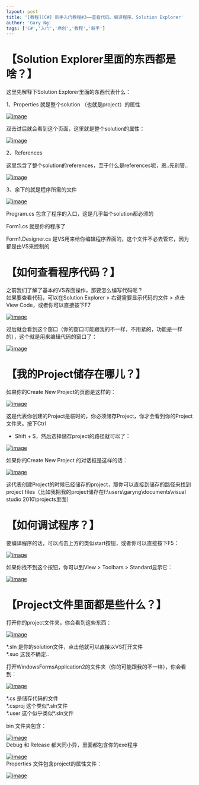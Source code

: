 ```yaml
---
layout: post
title: '[教程][C#] 新手入门教程#3——查看代码、编译程序、Solution Explorer'
author: 'Gary Ng'
tags: ['C#','入门','原创','教程','新手']
---
```



# 【Solution Explorer里面的东西都是啥？】

这里先解释下Solution Explorer里面的东西代表什么：

1、Properties 就是整个solution （也就是project）的属性

[![image](http://lh3.ggpht.com/-2i48vU1Upic/Ugsx-zv8AFI/AAAAAAAAD1c/7g2vGMqeN_4/image_thumb%25255B1%25255D.png?imgmax=800 "image")](http://lh6.ggpht.com/-zqoV49qNbXI/Ugsx-ET-3cI/AAAAAAAAD1U/9cfE43w7adw/s1600-h/image%25255B5%25255D.png)

双击过后就会看到这个页面，这里就是整个solution的属性：

[![image](http://lh5.ggpht.com/-yrGpLR7SH_k/UgsyAL55ElI/AAAAAAAAD1s/2URTNDwu6MY/image_thumb%25255B2%25255D.png?imgmax=800 "image")](http://lh4.ggpht.com/-kxitDU9ntTQ/Ugsx_s5yihI/AAAAAAAAD1k/4LYfKX6NSZ4/s1600-h/image%25255B8%25255D.png)

<!-- More -->    

2、References

这里包含了整个solution的references，至于什么是references呢，恩..先别管..

[![image](http://lh5.ggpht.com/-I1My78fnyIU/UgsyBI7tOtI/AAAAAAAAD18/G9lAralxalo/image_thumb%25255B3%25255D.png?imgmax=800 "image")](http://lh3.ggpht.com/-0BnFcjB0hNA/UgsyAikt83I/AAAAAAAAD1w/-RkX_nJ5b_c/s1600-h/image%25255B11%25255D.png)

  

3、余下的就是程序所需的文件

[![image](http://lh5.ggpht.com/-07SRSwMs0bM/UgsyCZSAT6I/AAAAAAAAD2M/CDxM7FB7UlM/image_thumb%25255B4%25255D.png?imgmax=800 "image")](http://lh6.ggpht.com/-v-TUQc6FQn4/UgsyBsZMwCI/AAAAAAAAD2E/FGob0YCWR6s/s1600-h/image%25255B14%25255D.png)

Program.cs 包含了程序的入口，这是几乎每个solution都必须的

Form1.cs 就是你的程序了

Form1.Designer.cs
是VS用来给你编辑程序界面的，这个文件不必去管它，因为都是由VS来控制的

  

# 【如何查看程序代码？】

之前我们了解了基本的VS界面操作，那要怎么编写代码呢？  
 如果要查看代码，可以在Solution Explorer \> 右键需要显示代码的文件 \>
点击View Code，或者你可以直接按下F7  

[![image](http://lh3.ggpht.com/-poh1Gm5o5LU/UgsyDns16eI/AAAAAAAAD2c/f7rMYflvcP4/image_thumb.png?imgmax=800 "image")](http://lh4.ggpht.com/-FQ07z6aDfrY/UgsyC5Fln7I/AAAAAAAAD2U/0so7ne1MPNc/s1600-h/image%25255B2%25255D.png)  
  

过后就会看到这个窗口（你的窗口可能跟我的不一样，不用紧的，功能是一样的），这个就是用来编辑代码的窗口了：  

[![image](http://lh4.ggpht.com/-PM-QCvV2VJo/UgsyEtnuOUI/AAAAAAAAD2s/2T2ovoaWPsc/image_thumb%25255B5%25255D.png?imgmax=800 "image")](http://lh4.ggpht.com/-0J7XZ_JGwm0/UgsyEH2oFxI/AAAAAAAAD2k/KrCx9185UNM/s1600-h/image%25255B17%25255D.png)  
  

# 【我的Project储存在哪儿？】

如果你的Create New Project的页面是这样的：  

[![image](http://lh6.ggpht.com/-xMQELLc66DQ/UgsyGMoeBtI/AAAAAAAAD28/zheU8grjNzg/image_thumb%25255B6%25255D.png?imgmax=800 "image")](http://lh3.ggpht.com/-zEEyF1LWdiU/UgsyFXMKE6I/AAAAAAAAD20/4ZvaatK_9rE/s1600-h/image%25255B20%25255D.png)  
  

这是代表你创建的Project是临时的，你必须储存Project，你才会看到你的Project文件夹。按下Ctrl
+ Shift + S，然后选择储存project的路径就可以了：  

[![image](http://lh4.ggpht.com/-SFNbQRhaNQI/UgsyHjLO6II/AAAAAAAAD3M/eAgrqWn26Do/image_thumb%25255B9%25255D.png?imgmax=800 "image")](http://lh4.ggpht.com/-yDQQkqxPAyg/UgsyHFaM9RI/AAAAAAAAD3E/zDiqJpQs5p8/s1600-h/image%25255B29%25255D.png)  
  
 如果你的Create New Project 的对话框是这样的话：  

[![image](http://lh4.ggpht.com/-pL67hLo8t1g/UgsyI9XZACI/AAAAAAAAD3c/zdqBvy8yaFI/image_thumb%25255B8%25255D.png?imgmax=800 "image")](http://lh6.ggpht.com/-UgKVXel7nmY/UgsyIK0aQbI/AAAAAAAAD3U/5bTfoSdmvv4/s1600-h/image%25255B26%25255D.png)  
  

这代表创建Project的时候已经储存的project，那你可以直接到储存的路径来找到project
files（比如我把我的project储存在f:\\users\\garyng\\documents\\visual
studio 2010\\projects里面）  

# 【如何调试程序？】

要编译程序的话，可以点击上方的类似start按钮，或者你可以直接按下F5：  

[![image](http://lh4.ggpht.com/-K0U_m-eIilo/UgsyJ4Utq2I/AAAAAAAAD3s/7sOtztd0ac4/image_thumb%25255B13%25255D.png?imgmax=800 "image")](http://lh4.ggpht.com/-n1AfLFMLiu4/UgsyJS8flbI/AAAAAAAAD3k/Wyc_7JSMRg0/s1600-h/image%25255B41%25255D.png)  
  
 如果你找不到这个按钮，你可以到View \> Toolbars \> Standard显示它：  

[![image](http://lh6.ggpht.com/-uDfVRzgwg3U/UgsyLCqWSII/AAAAAAAAD38/ig4R1JqUZw4/image_thumb%25255B14%25255D.png?imgmax=800 "image")](http://lh5.ggpht.com/-MXnqQiRUjag/UgsyKp3P0mI/AAAAAAAAD30/v_zw5Bc1PRc/s1600-h/image%25255B44%25255D.png)  
  

# 【Project文件里面都是些什么？】

打开你的project文件夹，你会看到这些东西：  

[![image](http://lh5.ggpht.com/-VT2KSr67TyU/UgsyMehYRnI/AAAAAAAAD4M/ID-8noKJz_s/image_thumb%25255B10%25255D.png?imgmax=800 "image")](http://lh6.ggpht.com/-e37D-wpIauU/UgsyL2uP9tI/AAAAAAAAD4E/xlxsPYIXZR8/s1600-h/image%25255B32%25255D.png)  
  
 \*.sln 是你的solution文件，点击他就可以直接以VS打开文件  
 \*.suo 这我不确定..  
  

打开WindowsFormsApplication2的文件夹（你的可能跟我的不一样），你会看到：  

[![image](http://lh4.ggpht.com/-ySI9oNpoRlE/UgsyNVubJUI/AAAAAAAAD4c/SYb5WHk-n6Y/image_thumb%25255B11%25255D.png?imgmax=800 "image")](http://lh6.ggpht.com/-cAt8dtMIMGs/UgsyM_pztII/AAAAAAAAD4U/EOQo2A3FK2Q/s1600-h/image%25255B35%25255D.png)  
  
 \*.cs 是储存代码的文件  
 \*.csproj 这个类似\*.sln文件  
 \*.user 这个似乎类似\*.sln文件  
  
 bin 文件夹包含：  

[![image](http://lh4.ggpht.com/-6fJi6AGE3Bc/UgsyOZoLRXI/AAAAAAAAD4s/lHHXlsuf9sY/image_thumb%25255B12%25255D.png?imgmax=800 "image")](http://lh5.ggpht.com/-9NHbp9n-M9A/UgsyN2z25GI/AAAAAAAAD4k/MT6NETTICzs/s1600-h/image%25255B38%25255D.png)  
 Debug 和 Release 都大同小异，里面都包含你的exe程序  

[![image](http://lh6.ggpht.com/-BilnpPJtcwc/UgsyPtvwbFI/AAAAAAAAD48/U3aTkp9sz6g/image_thumb%25255B15%25255D.png?imgmax=800 "image")](http://lh6.ggpht.com/-b5fB7Cnsjfw/UgsyPEAKk-I/AAAAAAAAD40/I-cLUsfHJAc/s1600-h/image%25255B47%25255D.png)  
 Properties 文件包含project的属性文件：  

[![image](http://lh3.ggpht.com/-vzZJ9urJCnc/UgsyQsGxecI/AAAAAAAAD5M/TmPPzXIICvw/image_thumb%25255B16%25255D.png?imgmax=800 "image")](http://lh3.ggpht.com/-xNCwDJRYNbY/UgsyQBPPGvI/AAAAAAAAD5E/QfJCerHh2Do/s1600-h/image%25255B50%25255D.png)

